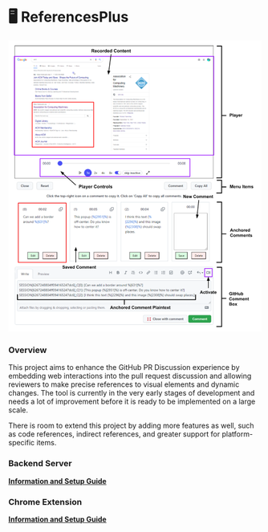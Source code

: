 # 🖥️ ReferencesPlus

![Overview Image](best_shot.png)

### **Overview**
This project aims to enhance the GitHub PR Discussion experience by embedding web interactions into the pull request discussion and allowing reviewers to make precise references to visual elements and dynamic changes. The tool is currently in the very early stages of development and needs a lot of improvement before it is ready to be implemented on a large scale.

There is room to extend this project by adding more features as well, such as code references, indirect references, and greater support for platform-specific items.

### **Backend Server**

**[Information and Setup Guide](backend-server/guide.md)**

### **Chrome Extension**

**[Information and Setup Guide](chrome-extension/guide.md)**